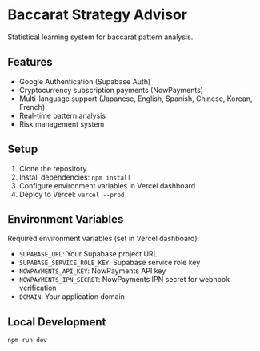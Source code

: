 # Baccarat Strategy Advisor

Statistical learning system for baccarat pattern analysis.

## Features

- Google Authentication (Supabase Auth)
- Cryptocurrency subscription payments (NowPayments)
- Multi-language support (Japanese, English, Spanish, Chinese, Korean, French)
- Real-time pattern analysis
- Risk management system

## Setup

1. Clone the repository
2. Install dependencies: `npm install`
3. Configure environment variables in Vercel dashboard
4. Deploy to Vercel: `vercel --prod`

## Environment Variables

Required environment variables (set in Vercel dashboard):

- `SUPABASE_URL`: Your Supabase project URL
- `SUPABASE_SERVICE_ROLE_KEY`: Supabase service role key
- `NOWPAYMENTS_API_KEY`: NowPayments API key
- `NOWPAYMENTS_IPN_SECRET`: NowPayments IPN secret for webhook verification
- `DOMAIN`: Your application domain

## Local Development
```bash
npm run dev